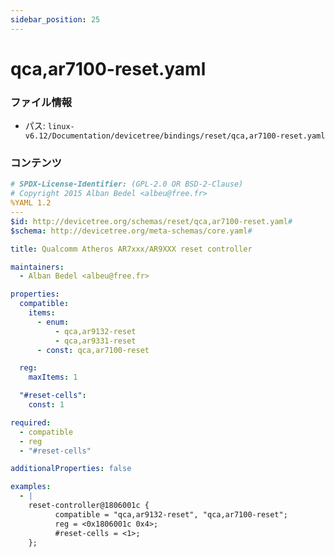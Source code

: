 ```yaml
---
sidebar_position: 25
---
```

# qca,ar7100-reset.yaml

### ファイル情報

- パス: `linux-v6.12/Documentation/devicetree/bindings/reset/qca,ar7100-reset.yaml`

### コンテンツ

```yaml
# SPDX-License-Identifier: (GPL-2.0 OR BSD-2-Clause)
# Copyright 2015 Alban Bedel <albeu@free.fr>
%YAML 1.2
---
$id: http://devicetree.org/schemas/reset/qca,ar7100-reset.yaml#
$schema: http://devicetree.org/meta-schemas/core.yaml#

title: Qualcomm Atheros AR7xxx/AR9XXX reset controller

maintainers:
  - Alban Bedel <albeu@free.fr>

properties:
  compatible:
    items:
      - enum:
          - qca,ar9132-reset
          - qca,ar9331-reset
      - const: qca,ar7100-reset

  reg:
    maxItems: 1

  "#reset-cells":
    const: 1

required:
  - compatible
  - reg
  - "#reset-cells"

additionalProperties: false

examples:
  - |
    reset-controller@1806001c {
          compatible = "qca,ar9132-reset", "qca,ar7100-reset";
          reg = <0x1806001c 0x4>;
          #reset-cells = <1>;
    };

```
